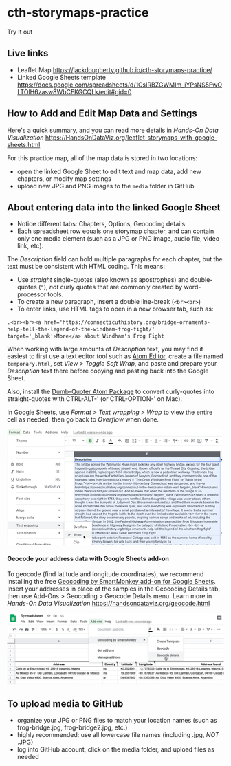 # cth-storymaps-practice
Try it out

## Live links
- Leaflet Map https://jackdougherty.github.io/cth-storymaps-practice/
- Linked Google Sheets template https://docs.google.com/spreadsheets/d/1CsIRBZGWMIm_iYPsNS5FwOLTOlH6zasw8WbCFKGCQLk/edit#gid=0

## How to Add and Edit Map Data and Settings

Here's a quick summary, and you can read more details in *Hands-On Data Visualization* https://HandsOnDataViz.org/leaflet-storymaps-with-google-sheets.html

For this practice map, all of the map data is stored in two locations:

- open the linked Google Sheet to edit text and map data, add new chapters, or modify map settings
- upload new JPG and PNG images to the `media` folder in GitHub

## About entering data into the linked Google Sheet

- Notice different tabs: Chapters, Options, Geocoding details
- Each spreadsheet row equals one storymap chapter, and can contain only one media element (such as a JPG or PNG image, audio file, video link, etc).

The *Description* field can hold multiple paragraphs for each chapter, but the text must be consistent with HTML coding. This means:

- Use *straight* single-quotes (also known as apostrophes) and double-quotes (`"`), *not* curly quotes that are commonly created by word-processor tools.
- To create a new paragraph, insert a double line-break (`<br><br>`)
- To enter links, use HTML tags to open in a new browser tab, such as:

```
.<br><br><a href='https://connecticuthistory.org/bridge-ornaments-help-tell-the-legend-of-the-windham-frog-fight/' target='_blank'>More</a> about Windham's Frog Fight
```

When working with large amounts of *Description* text, you may find it easiest to first use a text editor tool such as [Atom Editor](https://atom.io), create a file named `temporary.html`, set *View > Toggle Soft Wrap*, and paste and prepare your *Description* text there before copying and pasting back into the Google Sheet.

Also, install the [Dumb-Quoter Atom Package](https://atom.io/packages/dumb-quoter) to convert curly-quotes into straight-quotes with CTRL-ALT-' (or CTRL-OPTION-' on Mac).

In Google Sheets, use *Format > Text wrapping > Wrap* to view the entire cell as needed, then go back to *Overflow* when done.  

![Screenshot of text entry into template](text-entry-screenshot.png)

#### Geocode your address data with Google Sheets add-on
To geocode (find latitude and longitude coordinates), we recommend installing the free [Geocoding by SmartMonkey add-on for Google Sheets](https://gsuite.google.com/marketplace/app/geocoding_by_smartmonkey/1033231575312). Insert your addresses in place of the samples in the Geocoding Details tab, then use Add-Ons > Geocoding > Geocode Details menu. Learn more in *Hands-On Data Visualization* https://handsondataviz.org/geocode.html

![Geocoding](geocode.png)

## To upload media to GitHub

- organize your JPG or PNG files to match your location names (such as frog-bridge.jpg, frog-bridge2.jpg, etc.)
- highly recommended: use all lowercase file names (including .jpg, *NOT* .JPG)
- log into GitHub account, click on the media folder, and upload files as needed 
